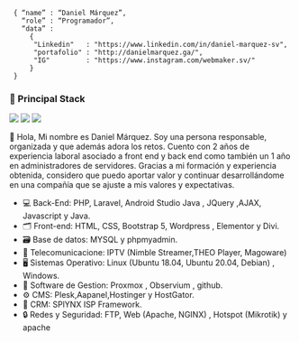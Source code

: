 ```shell
 { “name” : “Daniel Márquez”,
   “role” : “Programador”,
   “data” : 
     { 
      "Linkedin"   : "https://www.linkedin.com/in/daniel-marquez-sv", 
      "portafolio" : "http://danielmarquez.ga/",
      "IG"         : "https://www.instagram.com/webmaker.sv/"
     }
 }
```

<h3>
  🚀 Principal Stack
</h3> 

<p>
 <img src="https://img.shields.io/badge/PHP-546E8C?style=for-the-badge&logo=php&logoColor=white">
 <img src="https://img.shields.io/badge/Laravel%208-FF5733?style=for-the-badge&logo=laravel&logoColor=white">
 <img src="https://img.shields.io/badge/Java-FF2D00?style=for-the-badge&logo=java&logoColor=white">
</p>

👋 Hola, Mi nombre es Daniel Márquez. Soy una persona responsable, organizada y que además adora los retos. 
Cuento con 2 años de experiencia laboral asociado a front end y back end como también un 1 año en administradores de servidores.
Gracias a mi formación y experiencia obtenida, considero que puedo aportar valor y continuar desarrollándome en una
compañía que se ajuste a mis valores y expectativas.

- 💻 Back-End: PHP, Laravel, Android Studio Java , JQuery ,AJAX, Javascript y Java.
- 🗂️ Front-end: HTML, CSS, Bootstrap 5, Wordpress , Elementor y Divi.
- 🗃️ Base de datos: MYSQL y phpmyadmin.
- 📡 Telecomunicacione: IPTV (Nimble Streamer,THEO Player, Magoware)
- 🖥️ Sistemas Operativo: Linux (Ubuntu 18.04, Ubuntu 20.04, Debian) , Windows.
- 💽 Software de Gestion: Proxmox , Observium , github.
- ⚙️ CMS: Plesk,Aapanel,Hostinger y HostGator.
- 💾 CRM: SPlYNX ISP Framework.
- 🔒 Redes y Seguridad: FTP, Web (Apache, NGINX) , Hotspot (Mikrotik) y apache

<!---
developer-marquez/developer-marquez is a ✨ special ✨ repository because its `README.md` (this file) appears on your GitHub profile.
You can click the Preview link to take a look at your changes.
--->
